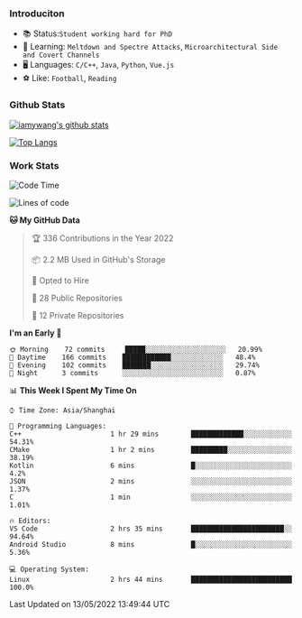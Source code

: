 ### Introduciton

- 📚 Status:`Student working hard for PhD`
- 🔎 Learning: `Meltdown and Spectre Attacks`, `Microarchitectural Side and Covert Channels`
- 🖥️ Languages: `C/C++`, `Java`, `Python`, `Vue.js`
- ⚽ Like: `Football`, `Reading`

### Github Stats

[![iamywang's github stats](https://github-readme-stats.vercel.app/api?username=iamywang&count_private=true&show_icons=true)]()

[![Top Langs](https://github-readme-stats.vercel.app/api/top-langs/?username=iamywang&layout=compact)]()

### Work Stats

<!--START_SECTION:waka-->
![Code Time](http://img.shields.io/badge/Code%20Time-303%20hrs%2023%20mins-blue)

![Lines of code](https://img.shields.io/badge/From%20Hello%20World%20I%27ve%20Written--40%20Thousand%20lines%20of%20code-blue)

**🐱 My GitHub Data** 

> 🏆 336 Contributions in the Year 2022
 > 
> 📦 2.2 MB Used in GitHub's Storage 
 > 
> 💼 Opted to Hire
 > 
> 📜 28 Public Repositories 
 > 
> 🔑 12 Private Repositories  
 > 
**I'm an Early 🐤** 

```text
🌞 Morning    72 commits     █████░░░░░░░░░░░░░░░░░░░░   20.99% 
🌆 Daytime    166 commits    ████████████░░░░░░░░░░░░░   48.4% 
🌃 Evening    102 commits    ███████░░░░░░░░░░░░░░░░░░   29.74% 
🌙 Night      3 commits      ░░░░░░░░░░░░░░░░░░░░░░░░░   0.87%

```


📊 **This Week I Spent My Time On** 

```text
⌚︎ Time Zone: Asia/Shanghai

💬 Programming Languages: 
C++                      1 hr 29 mins        █████████████░░░░░░░░░░░░   54.31% 
CMake                    1 hr 2 mins         █████████░░░░░░░░░░░░░░░░   38.19% 
Kotlin                   6 mins              █░░░░░░░░░░░░░░░░░░░░░░░░   4.2% 
JSON                     2 mins              ░░░░░░░░░░░░░░░░░░░░░░░░░   1.37% 
C                        1 min               ░░░░░░░░░░░░░░░░░░░░░░░░░   1.01%

🔥 Editors: 
VS Code                  2 hrs 35 mins       ███████████████████████░░   94.64% 
Android Studio           8 mins              █░░░░░░░░░░░░░░░░░░░░░░░░   5.36%

💻 Operating System: 
Linux                    2 hrs 44 mins       █████████████████████████   100.0%

```


 Last Updated on 13/05/2022 13:49:44 UTC
<!--END_SECTION:waka-->
